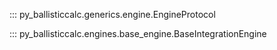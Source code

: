 ::: py_ballisticcalc.generics.engine.EngineProtocol

::: py_ballisticcalc.engines.base_engine.BaseIntegrationEngine

